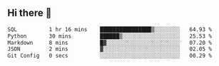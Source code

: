## Hi there 👋

<!--START_SECTION:waka-->

```txt
SQL          1 hr 16 mins    ████████████████▒░░░░░░░░   64.93 %
Python       30 mins         ██████▒░░░░░░░░░░░░░░░░░░   25.53 %
Markdown     8 mins          █▓░░░░░░░░░░░░░░░░░░░░░░░   07.20 %
JSON         2 mins          ▓░░░░░░░░░░░░░░░░░░░░░░░░   02.05 %
Git Config   0 secs          ░░░░░░░░░░░░░░░░░░░░░░░░░   00.29 %
```

<!--END_SECTION:waka-->

<!--
**taylor475/taylor475** is a ✨ _special_ ✨ repository because its `README.md` (this file) appears on your GitHub profile.

Here are some ideas to get you started:

- 🔭 I’m currently working on ...
- 🌱 I’m currently learning ...
- 👯 I’m looking to collaborate on ...
- 🤔 I’m looking for help with ...
- 💬 Ask me about ...
- 📫 How to reach me: ...
- 😄 Pronouns: ...
- ⚡ Fun fact: ...
-->
